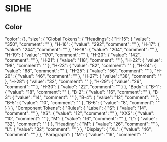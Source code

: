 # SIDHE

## Color 
"color": {},
  "size": {
    "Global Tokens": {
      "Headings": {
        "H-15": {
          "value": "350",
          "comment": ""
        },
        "H-16": {
          "value": "292",
          "comment": ""
        },
        "H-17": {
          "value": "244",
          "comment": ""
        },
        "H-18": {
          "value": "204",
          "comment": ""
        },
        "H-19": {
          "value": "170",
          "comment": ""
        },
        "H-20": {
          "value": "142",
          "comment": ""
        },
        "H-21": {
          "value": "118",
          "comment": ""
        },
        "H-22": {
          "value": "98",
          "comment": ""
        },
        "H-23": {
          "value": "82",
          "comment": ""
        },
        "H-24": {
          "value": "68",
          "comment": ""
        },
        "H-25": {
          "value": "56",
          "comment": ""
        },
        "H-26": {
          "value": "46",
          "comment": ""
        },
        "H-27": {
          "value": "38",
          "comment": ""
        },
        "H-28": {
          "value": "32",
          "comment": ""
        },
        "H-29": {
          "value": "26",
          "comment": ""
        },
        "H-30": {
          "value": "22",
          "comment": ""
        }
      },
      "Body": {
        "B-1": {
          "value": "18",
          "comment": ""
        },
        "B-2": {
          "value": "16",
          "comment": ""
        },
        "B-3": {
          "value": "14",
          "comment": ""
        },
        "B-4": {
          "value": "12",
          "comment": ""
        },
        "B-5": {
          "value": "10",
          "comment": ""
        },
        "B-6": {
          "value": "8",
          "comment": ""
        }
      }
    },
    "Component Tokens": {
      "Rules": {
        "Label": {
          "S": {
            "value": "14",
            "comment": ""
          },
          "XS": {
            "value": "12",
            "comment": ""
          },
          "XXS": {
            "value": "10",
            "comment": ""
          },
          "M": {
            "value": "16",
            "comment": ""
          },
          "L": {
            "value": "32",
            "comment": ""
          }
        },
        "Heading": {
          "M": {
            "value": "26",
            "comment": ""
          },
          "L": {
            "value": "32",
            "comment": ""
          }
        },
        "Display": {
          "XL": {
            "value": "46",
            "comment": ""
          }
        },
        "Paragraph": {
          "M": {
            "value": "16",
            "comment": ""


            
